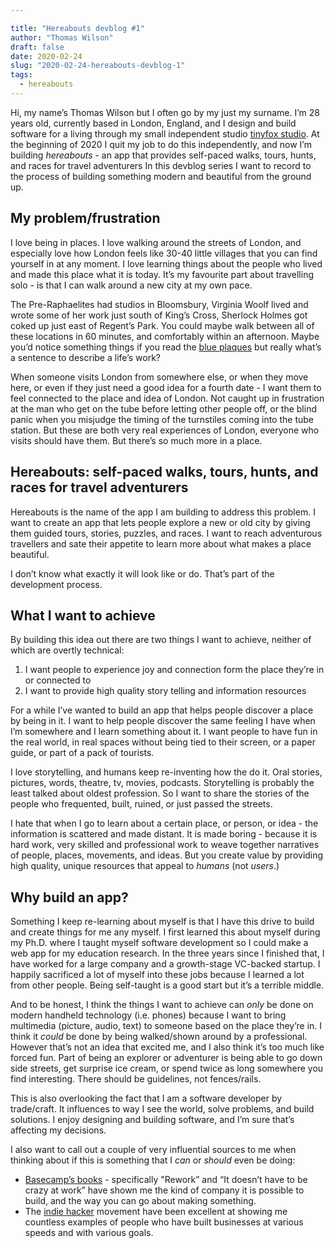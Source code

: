 ```yaml
---

title: "Hereabouts devblog #1"
author: "Thomas Wilson"
draft: false
date: 2020-02-24
slug: "2020-02-24-hereabouts-devblog-1"
tags:
  - hereabouts
---
```


Hi, my name’s Thomas Wilson but I often go by my just my surname. I’m 28 years old, currently based in London, England, and I design and build software for a living through my small independent studio [tinyfox studio](https://www.tinyfox.studio). At the beginning of 2020 I quit my job to do this independently, and now I’m building _hereabouts_ - an app that provides self-paced walks, tours, hunts, and races for travel adventurers
In this devblog series I want to record to the process of building something modern and beautiful from the ground up.

## My problem/frustration

I love being in places. I love walking around the streets of London, and especially love how London feels like 30-40 little villages that you can find yourself in at any moment. I love learning things about the people who lived and made this place what it is today. It’s my favourite part about travelling solo - is that I can walk around a new city at my own pace.

The Pre-Raphaelites had studios in Bloomsbury, Virginia Woolf lived and wrote some of her work just south of King’s Cross, Sherlock Holmes got coked up just east of Regent’s Park. You could maybe walk between all of these locations in 60 minutes, and comfortably within an afternoon. Maybe you’d notice something things if you read the [blue plaques](https://www.english-heritage.org.uk/visit/blue-plaques/) but really what’s a sentence to describe a life’s work?

When someone visits London from somewhere else, or when they move here, or even if they just need a good idea for a fourth date - I want them to feel connected to the place and idea of London. Not caught up in frustration at the man who get on the tube before letting other people off, or the blind panic when you misjudge the timing of the turnstiles coming into the tube station. But these are both very real experiences of London, everyone who visits should have them. But there’s so much more in a place.

## Hereabouts: self-paced walks, tours, hunts, and races for travel adventurers

Hereabouts is the name of the app I am building to address this problem. I want to create an app that lets people explore a new or old city by giving them guided tours, stories, puzzles, and races.
I want to reach adventurous travellers and sate their appetite to learn more about what makes a place beautiful.

I don’t know what exactly it will look like or do. That’s part of the development process.

## What I want to achieve

By building this idea out there are two things I want to achieve, neither of which are overtly technical:

1. I want people to experience joy and connection form the place they’re in or connected to
2. I want to provide high quality story telling and information resources

For a while I’ve wanted to build an app that helps people discover a place by being in it. I want to help people discover the same feeling I have when I’m somewhere and I learn something about it. I want people to have fun in the real world, in real spaces without being tied to their screen, or a paper guide, or part of a pack of tourists.

I love storytelling, and humans keep re-inventing how the do it. Oral stories, pictures, words, theatre, tv, movies, podcasts. Storytelling is probably the least talked about oldest profession. So I want to share the stories of the people who frequented, built, ruined, or just passed the streets.

I hate that when I go to learn about a certain place, or person, or idea - the information is scattered and made distant. It is made boring - because it is hard work, very skilled and professional work to weave together narratives of people, places, movements, and ideas. But you create value by providing high quality, unique resources that appeal to _humans_ (not _users_.)

## Why build an app?

Something I keep re-learning about myself is that I have this drive to build and create things for me any myself. I first learned this about myself during my Ph.D. where I taught myself software development so I could make a web app for my education research. In the three years since I finished that, I have worked for a large company and a growth-stage VC-backed startup. I happily sacrificed a lot of myself into these jobs because I learned a lot from other people. Being self-taught is a good start but it’s a terrible middle.

And to be honest, I think the things I want to achieve can _only_ be done on modern handheld technology (i.e. phones) because I want to bring multimedia (picture, audio, text) to someone based on the place they’re in. I think it _could_ be done by being walked/shown around by a professional. However that’s not an idea that excited me, and I also think it’s too much like forced fun. Part of being an explorer or adventurer is being able to go down side streets, get surprise ice cream, or spend twice as long somewhere you find interesting. There should be guidelines, not fences/rails.

This is also overlooking the fact that I am a software developer by trade/craft. It influences to way I see the world, solve problems, and build solutions. I enjoy designing and building software, and I’m sure that’s affecting my decisions.

I also want to call out a couple of very influential sources to me when thinking about if this is something that I _can_ or _should_ even be doing:

- [Basecamp’s books](https://basecamp.com/books) - specifically "Rework” and “It doesn’t have to be crazy at work” have shown me the kind of company it is possible to build, and the way you can go about making something.
- The [indie hacker](https://www.indiehackers.com/start) movement have been excellent at showing me countless examples of people who have built businesses at various speeds and with various goals.
